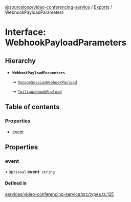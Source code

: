 [@sourceloop/video-conferencing-service](../README.md) / [Exports](../modules.md) / WebhookPayloadParameters

# Interface: WebhookPayloadParameters

## Hierarchy

- **`WebhookPayloadParameters`**

  ↳ [`VonageSessionWebhookPayload`](VonageSessionWebhookPayload.md)

  ↳ [`TwilioWebhookPayload`](TwilioWebhookPayload.md)

## Table of contents

### Properties

- [event](WebhookPayloadParameters.md#event)

## Properties

### event

• `Optional` **event**: `string`

#### Defined in

[services/video-conferencing-service/src/types.ts:135](https://github.com/sourcefuse/loopback4-microservice-catalog/blob/53060ad88/services/video-conferencing-service/src/types.ts#L135)
